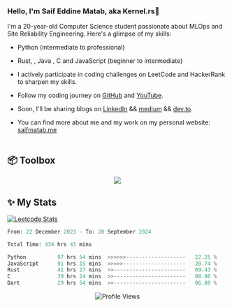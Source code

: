 ### Hello, I'm Saif Eddine Matab, aka Kernel.rs👋

I'm a 20-year-old Computer Science student passionate about MLOps and Site Reliability Engineering. Here's a glimpse of my skills:

- Python (intermediate to professional)
- Rust, , Java , C and JavaScript (beginner to intermediate)

- I actively participate in coding challenges on LeetCode and HackerRank to sharpen my skills.
- Follow my coding journey on [GitHub](https://github.com/Kernel-rb) and [YouTube](https://www.youtube.com/channel/UCnnPEdrDX0LJd2yJ7Q_TnKg).
- Soon, I'll be sharing blogs on [LinkedIn](https://www.linkedin.com/in/saif-matab/) && [medium](https://medium.com/@kernel.rb)  && [dev.to](https://dev.to/kernelrb).
- You can find more about me and my work on my personal website: [saifmatab.me](https://www.saifmatab.me/)
<br> <br>
## 📦 Toolbox
<p align="center">
  <a href="https://skillicons.dev">
    <img src="https://skillicons.dev/icons?i=py,rust,c,java,js,neovim" />
  </a>
</p>


## ✨ My Stats

[![Leetcode Stats](https://leetcard.jacoblin.cool/Kernel-rb)](https://leetcode.com/Kernel-rb)


<!--START_SECTION:waka-->

```python
From: 22 December 2023 - To: 28 September 2024

Total Time: 436 hrs 43 mins

Python          97 hrs 54 mins  >>>>>>-------------------   22.25 %
JavaScript      91 hrs 15 mins  >>>>>--------------------   20.74 %
Rust            41 hrs 27 mins  >>-----------------------   09.43 %
C               39 hrs 24 mins  >>-----------------------   08.96 %
Dart            29 hrs 54 mins  >>-----------------------   06.80 %
```

<!--END_SECTION:waka-->
<!--->

<div align="center">
  <img src="https://komarev.com/ghpvc/?username=Kernel-rb&label=PROFILE+VIEWS" alt="Profile Views">
</div>
